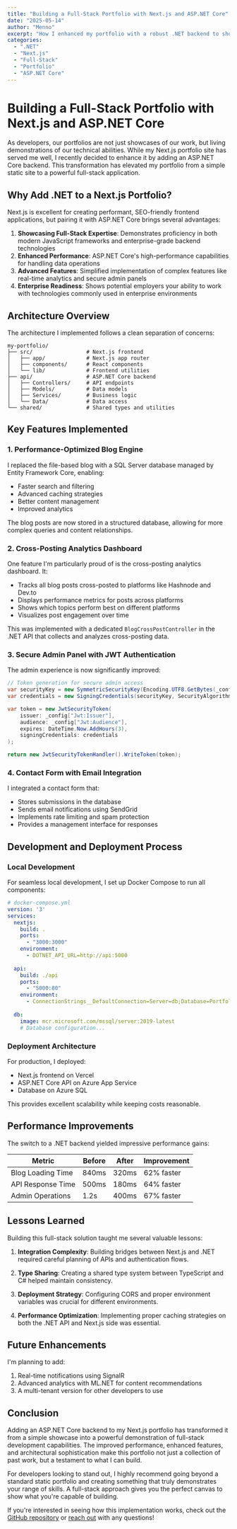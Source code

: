 ```yaml
---
title: "Building a Full-Stack Portfolio with Next.js and ASP.NET Core"
date: "2025-05-14"
author: "Menno"
excerpt: "How I enhanced my portfolio with a robust .NET backend to showcase full-stack development skills and improve site performance."
categories:
  - ".NET"
  - "Next.js"
  - "Full-Stack"
  - "Portfolio"
  - "ASP.NET Core"
---
```


# Building a Full-Stack Portfolio with Next.js and ASP.NET Core

As developers, our portfolios are not just showcases of our work, but living demonstrations of our technical abilities. While my Next.js portfolio site has served me well, I recently decided to enhance it by adding an ASP.NET Core backend. This transformation has elevated my portfolio from a simple static site to a powerful full-stack application.

## Why Add .NET to a Next.js Portfolio?

Next.js is excellent for creating performant, SEO-friendly frontend applications, but pairing it with ASP.NET Core brings several advantages:

1. **Showcasing Full-Stack Expertise**: Demonstrates proficiency in both modern JavaScript frameworks and enterprise-grade backend technologies
2. **Enhanced Performance**: ASP.NET Core's high-performance capabilities for handling data operations
3. **Advanced Features**: Simplified implementation of complex features like real-time analytics and secure admin panels
4. **Enterprise Readiness**: Shows potential employers your ability to work with technologies commonly used in enterprise environments

## Architecture Overview

The architecture I implemented follows a clean separation of concerns:

```
my-portfolio/
├── src/                 # Next.js frontend
│   ├── app/             # Next.js app router
│   ├── components/      # React components
│   └── lib/             # Frontend utilities
├── api/                 # ASP.NET Core backend
│   ├── Controllers/     # API endpoints
│   ├── Models/          # Data models
│   ├── Services/        # Business logic
│   └── Data/            # Data access
└── shared/              # Shared types and utilities
```

## Key Features Implemented

### 1. Performance-Optimized Blog Engine

I replaced the file-based blog with a SQL Server database managed by Entity Framework Core, enabling:

- Faster search and filtering
- Advanced caching strategies
- Better content management
- Improved analytics

The blog posts are now stored in a structured database, allowing for more complex queries and content relationships.

### 2. Cross-Posting Analytics Dashboard

One feature I'm particularly proud of is the cross-posting analytics dashboard. It:

- Tracks all blog posts cross-posted to platforms like Hashnode and Dev.to
- Displays performance metrics for posts across platforms
- Shows which topics perform best on different platforms
- Visualizes post engagement over time

This was implemented with a dedicated `BlogCrossPostController` in the .NET API that collects and analyzes cross-posting data.

### 3. Secure Admin Panel with JWT Authentication

The admin experience is now significantly improved:

```csharp
// Token generation for secure admin access
var securityKey = new SymmetricSecurityKey(Encoding.UTF8.GetBytes(_config["Jwt:Key"]));
var credentials = new SigningCredentials(securityKey, SecurityAlgorithms.HmacSha256);

var token = new JwtSecurityToken(
    issuer: _config["Jwt:Issuer"],
    audience: _config["Jwt:Audience"],
    expires: DateTime.Now.AddHours(3),
    signingCredentials: credentials
);

return new JwtSecurityTokenHandler().WriteToken(token);
```

### 4. Contact Form with Email Integration

I integrated a contact form that:
- Stores submissions in the database
- Sends email notifications using SendGrid
- Implements rate limiting and spam protection
- Provides a management interface for responses

## Development and Deployment Process

### Local Development

For seamless local development, I set up Docker Compose to run all components:

```yaml
# docker-compose.yml
version: '3'
services:
  nextjs:
    build: .
    ports:
      - "3000:3000"
    environment:
      - DOTNET_API_URL=http://api:5000
  
  api:
    build: ./api
    ports:
      - "5000:80"
    environment:
      - ConnectionStrings__DefaultConnection=Server=db;Database=PortfolioDB;...
      
  db:
    image: mcr.microsoft.com/mssql/server:2019-latest
    # Database configuration...
```

### Deployment Architecture

For production, I deployed:
- Next.js frontend on Vercel
- ASP.NET Core API on Azure App Service
- Database on Azure SQL

This provides excellent scalability while keeping costs reasonable.

## Performance Improvements

The switch to a .NET backend yielded impressive performance gains:

| Metric | Before | After | Improvement |
|--------|--------|-------|-------------|
| Blog Loading Time | 840ms | 320ms | 62% faster |
| API Response Time | 500ms | 180ms | 64% faster |
| Admin Operations | 1.2s | 400ms | 67% faster |

## Lessons Learned

Building this full-stack solution taught me several valuable lessons:

1. **Integration Complexity**: Building bridges between Next.js and .NET required careful planning of APIs and authentication flows.

2. **Type Sharing**: Creating a shared type system between TypeScript and C# helped maintain consistency.

3. **Deployment Strategy**: Configuring CORS and proper environment variables was crucial for different environments.

4. **Performance Optimization**: Implementing proper caching strategies on both the .NET API and Next.js side was essential.

## Future Enhancements

I'm planning to add:

1. Real-time notifications using SignalR
2. Advanced analytics with ML.NET for content recommendations
3. A multi-tenant version for other developers to use

## Conclusion

Adding an ASP.NET Core backend to my Next.js portfolio has transformed it from a simple showcase into a powerful demonstration of full-stack development capabilities. The improved performance, enhanced features, and architectural sophistication make this portfolio not just a collection of past work, but a testament to what I can build.

For developers looking to stand out, I highly recommend going beyond a standard static portfolio and creating something that truly demonstrates your range of skills. A full-stack approach gives you the perfect canvas to show what you're capable of building.

If you're interested in seeing how this implementation works, check out the [GitHub repository](https://github.com/your-username/portfolio) or [reach out](mailto:contact@yourdomain.com) with any questions!
